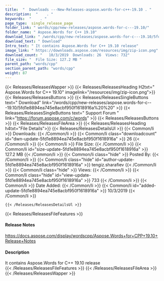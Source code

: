 ```yaml
---
title:  "  Downloads ---New-Releases-aspose.words-for-c++-19.10 . " 
description:  "    . " 
keywords:  "    . " 
page_type:  single_release_page
folder_link: " words/cpp/new-releases/aspose.words-for-c---19.10/"
folder_name: " Aspose.Words for C++ 19.10"
download_link: " /words/cpp/new-releases/aspose.words-for-c---19.10/5fd1e8894ea745e8acbf950f1618916a"
download_text: " Download"
Intro_text: " It contains Aspose.Words for C++ 19.10 release"
image_link: " https://downloads.aspose.com/resources/img/zip-icon.png"
download_count: "   10/3/2019  Downloads: 26  Views: 732"
file_size: "  File Size: 127.2 MB "
parent_path: "words/cpp"
section_parent_path: "words/cpp"
weight: 87 
---
```


{{< Releases/ReleasesWapper >}}
  {{< Releases/ReleasesHeading H2txt=" Aspose.Words for C++ 19.10" imagelink="/resources/img/zip-icon.png">}}
  {{< Releases/ReleasesButtons >}}
    {{< Releases/ReleasesSingleButtons text=" Download" link="/words/cpp/new-releases/aspose.words-for-c---19.10/5fd1e8894ea745e8acbf950f1618916a%20%20" >}}
    {{< Releases/ReleasesSingleButtons text=" Support Forum " link="https://forum.aspose.com/c/words" >}}
  {{< Releases/ReleasesButtons >}}
  {{< Releases/ReleasesFileArea >}}
    {{< Releases/ReleasesHeading h4txt="File Details">}}
    {{< Releases/ReleasesDetailsUl >}}
            {{< Common/li  >}} Downloads: {{< /Common/li >}} 
      {{< Common/li class="downloadcount" id="dwn-update-5fd1e8894ea745e8acbf950f1618916a" >}} 26 {{< /Common/li >}} 
      {{< Common/li  >}} File Size: {{< /Common/li >}} 
      {{< Common/li id="size-update-5fd1e8894ea745e8acbf950f1618916a" >}} 127.2 MB {{< /Common/li >}} 
      {{< Common/li  class="hide" >}} Posted By: {{< /Common/li >}} 
      {{< Common/li class="hide" id="author-update-5fd1e8894ea745e8acbf950f1618916a" >}} tengiz.sharafiev {{< /Common/li >}} 
      {{< Common/li class="hide"  >}} Views: {{< /Common/li >}} 
      {{< Common/li class="hide" id="view-update-5fd1e8894ea745e8acbf950f1618916a" >}} 733 {{< /Common/li >}} 
      {{< Common/li  >}} Date Added: {{< /Common/li >}} 
      {{< Common/li id="added-update-5fd1e8894ea745e8acbf950f1618916a" >}} 10/3/2019 {{< /Common/li >}} 

    {{< /Releases/ReleasesDetailsUl >}}

  {{< Releases/ReleasesFileFeatures >}}
      <h4>Release Notes</h4><div><a href="https://docs.aspose.com/display/wordscpp/Aspose.Words+for+CPP+19.10+Release+Notes">https://docs.aspose.com/display/wordscpp/Aspose.Words+for+CPP+19.10+Release+Notes</a></div><h4>Description</h4><div class="HTMLDescription">It contains Aspose.Words for C++ 19.10 release</div>
  {{< /Releases/ReleasesFileFeatures >}}
 {{< /Releases/ReleasesFileArea >}}
{{< /Releases/ReleasesWapper >}}


